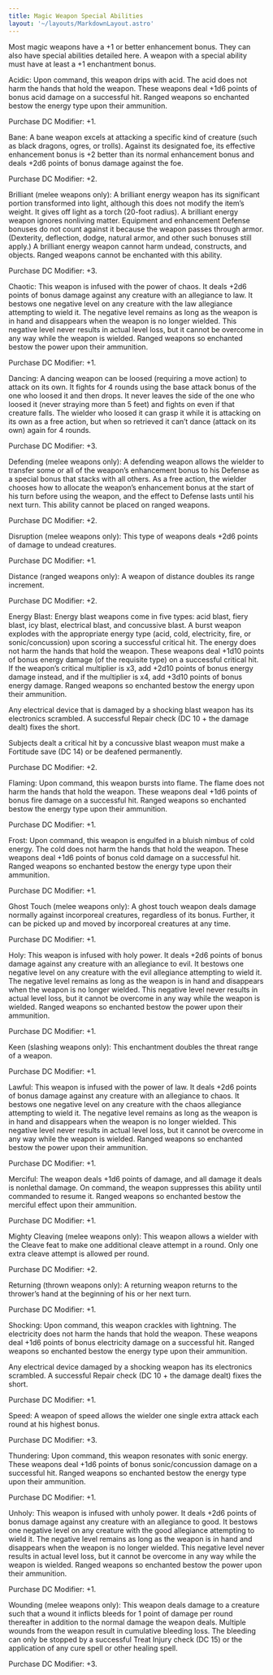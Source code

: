 ```yaml
---
title: Magic Weapon Special Abilities
layout: '~/layouts/MarkdownLayout.astro'
---
```

Most magic weapons have a +1 or better enhancement bonus. They can also have
special abilities detailed here. A weapon with a special ability must have at
least a +1 enchantment bonus.

Acidic: Upon command, this weapon drips with acid. The acid does not harm the
hands that hold the weapon. These weapons deal +1d6 points of bonus acid
damage on a successful hit. Ranged weapons so enchanted bestow the energy type
upon their ammunition.

Purchase DC Modifier: +1.

Bane: A bane weapon excels at attacking a specific kind of creature (such as
black dragons, ogres, or trolls). Against its designated foe, its effective
enhancement bonus is +2 better than its normal enhancement bonus and deals
+2d6 points of bonus damage against the foe.

Purchase DC Modifier: +2.

Brilliant (melee weapons only): A brilliant energy weapon has its significant
portion transformed into light, although this does not modify the item’s
weight. It gives off light as a torch (20-foot radius). A brilliant energy
weapon ignores nonliving matter. Equipment and enhancement Defense bonuses do
not count against it because the weapon passes through armor. (Dexterity,
deflection, dodge, natural armor, and other such bonuses still apply.) A
brilliant energy weapon cannot harm undead, constructs, and objects. Ranged
weapons cannot be enchanted with this ability.

Purchase DC Modifier: +3.

Chaotic: This weapon is infused with the power of chaos. It deals +2d6 points
of bonus damage against any creature with an allegiance to law. It bestows one
negative level on any creature with the law allegiance attempting to wield it.
The negative level remains as long as the weapon is in hand and disappears
when the weapon is no longer wielded. This negative level never results in
actual level loss, but it cannot be overcome in any way while the weapon is
wielded. Ranged weapons so enchanted bestow the power upon their ammunition.

Purchase DC Modifier: +1.

Dancing: A dancing weapon can be loosed (requiring a move action) to attack on
its own. It fights for 4 rounds using the base attack bonus of the one who
loosed it and then drops. It never leaves the side of the one who loosed it
(never straying more than 5 feet) and fights on even if that creature falls.
The wielder who loosed it can grasp it while it is attacking on its own as a
free action, but when so retrieved it can’t dance (attack on its own) again
for 4 rounds.

Purchase DC Modifier: +3.

Defending (melee weapons only): A defending weapon allows the wielder to
transfer some or all of the weapon’s enhancement bonus to his Defense as a
special bonus that stacks with all others. As a free action, the wielder
chooses how to allocate the weapon’s enhancement bonus at the start of his
turn before using the weapon, and the effect to Defense lasts until his next
turn. This ability cannot be placed on ranged weapons.

Purchase DC Modifier: +2.

Disruption (melee weapons only): This type of weapons deals +2d6 points of
damage to undead creatures.

Purchase DC Modifier: +1.

Distance (ranged weapons only): A weapon of distance doubles its range
increment.

Purchase DC Modifier: +2.

Energy Blast: Energy blast weapons come in five types: acid blast, fiery
blast, icy blast, electrical blast, and concussive blast. A burst weapon
explodes with the appropriate energy type (acid, cold, electricity, fire, or
sonic/concussion) upon scoring a successful critical hit. The energy does not
harm the hands that hold the weapon. These weapons deal +1d10 points of bonus
energy damage (of the requisite type) on a successful critical hit. If the
weapon’s critical multiplier is x3, add +2d10 points of bonus energy damage
instead, and if the multiplier is x4, add +3d10 points of bonus energy damage.
Ranged weapons so enchanted bestow the energy upon their ammunition.

Any electrical device that is damaged by a shocking blast weapon has its
electronics scrambled. A successful Repair check (DC 10 + the damage dealt)
fixes the short.

Subjects dealt a critical hit by a concussive blast weapon must make a
Fortitude save (DC 14) or be deafened permanently.

Purchase DC Modifier: +2.

Flaming: Upon command, this weapon bursts into flame. The flame does not harm
the hands that hold the weapon. These weapons deal +1d6 points of bonus fire
damage on a successful hit. Ranged weapons so enchanted bestow the energy type
upon their ammunition.

Purchase DC Modifier: +1.

Frost: Upon command, this weapon is engulfed in a bluish nimbus of cold
energy. The cold does not harm the hands that hold the weapon. These weapons
deal +1d6 points of bonus cold damage on a successful hit. Ranged weapons so
enchanted bestow the energy type upon their ammunition.

Purchase DC Modifier: +1.

Ghost Touch (melee weapons only): A ghost touch weapon deals damage normally
against incorporeal creatures, regardless of its bonus. Further, it can be
picked up and moved by incorporeal creatures at any time.

Purchase DC Modifier: +1.

Holy: This weapon is infused with holy power. It deals +2d6 points of bonus
damage against any creature with an allegiance to evil. It bestows one
negative level on any creature with the evil allegiance attempting to wield
it. The negative level remains as long as the weapon is in hand and disappears
when the weapon is no longer wielded. This negative level never results in
actual level loss, but it cannot be overcome in any way while the weapon is
wielded. Ranged weapons so enchanted bestow the power upon their ammunition.

Purchase DC Modifier: +1.

Keen (slashing weapons only): This enchantment doubles the threat range of a
weapon.

Purchase DC Modifier: +1.

Lawful: This weapon is infused with the power of law. It deals +2d6 points of
bonus damage against any creature with an allegiance to chaos. It bestows one
negative level on any creature with the chaos allegiance attempting to wield
it. The negative level remains as long as the weapon is in hand and disappears
when the weapon is no longer wielded. This negative level never results in
actual level loss, but it cannot be overcome in any way while the weapon is
wielded. Ranged weapons so enchanted bestow the power upon their ammunition.

Purchase DC Modifier: +1.

Merciful: The weapon deals +1d6 points of damage, and all damage it deals is
nonlethal damage. On command, the weapon suppresses this ability until
commanded to resume it. Ranged weapons so enchanted bestow the merciful effect
upon their ammunition.

Purchase DC Modifier: +1.

Mighty Cleaving (melee weapons only): This weapon allows a wielder with the
Cleave feat to make one additional cleave attempt in a round. Only one extra
cleave attempt is allowed per round.

Purchase DC Modifier: +2.

Returning (thrown weapons only): A returning weapon returns to the thrower’s
hand at the beginning of his or her next turn.

Purchase DC Modifier: +1.

Shocking: Upon command, this weapon crackles with lightning. The electricity
does not harm the hands that hold the weapon. These weapons deal +1d6 points
of bonus electricity damage on a successful hit. Ranged weapons so enchanted
bestow the energy type upon their ammunition.

Any electrical device damaged by a shocking weapon has its electronics
scrambled. A successful Repair check (DC 10 + the damage dealt) fixes the
short.

Purchase DC Modifier: +1.

Speed: A weapon of speed allows the wielder one single extra attack each round
at his highest bonus.

Purchase DC Modifier: +3.

Thundering: Upon command, this weapon resonates with sonic energy. These
weapons deal +1d6 points of bonus sonic/concussion damage on a successful hit.
Ranged weapons so enchanted bestow the energy type upon their ammunition.

Purchase DC Modifier: +1.

Unholy: This weapon is infused with unholy power. It deals +2d6 points of
bonus damage against any creature with an allegiance to good. It bestows one
negative level on any creature with the good allegiance attempting to wield
it. The negative level remains as long as the weapon is in hand and disappears
when the weapon is no longer wielded. This negative level never results in
actual level loss, but it cannot be overcome in any way while the weapon is
wielded. Ranged weapons so enchanted bestow the power upon their ammunition.

Purchase DC Modifier: +1.

Wounding (melee weapons only): This weapon deals damage to a creature such
that a wound it inflicts bleeds for 1 point of damage per round thereafter in
addition to the normal damage the weapon deals. Multiple wounds from the
weapon result in cumulative bleeding loss. The bleeding can only be stopped by
a successful Treat Injury check (DC 15) or the application of any cure spell
or other healing spell.

Purchase DC Modifier: +3.

